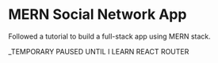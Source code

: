 # MERN Social Network App

Followed a tutorial to build a full-stack app using MERN stack.

\_TEMPORARY PAUSED UNTIL I LEARN REACT ROUTER
